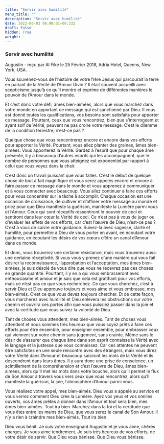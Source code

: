 ```yaml
---
title: "Servir avec humilité"
menu_title: ""
description: "Servir avec humilité"
date: 2022-06-01 06:00:01+00:332
draft: False
hidden: True
weight:
---
```

### Servir avec humilité

Augustin - reçu par Al Fike le 25 Février 2018, Adria Hotel, Queens, New York, USA.

Vous souvenez-vous de l’histoire de votre frère Jésus qui parcourait la terre en parlant de la Vérité de l’Amour Divin ? Il était souvent accueilli avec scepticisme jusqu’à ce qu’il montre et exprime de différentes manières le pouvoir de l’Amour dans le monde.

Et c’est donc votre défi, âmes bien-aimées, alors que vous marchez dans votre monde en apportant ce message qui est sanctionné par Dieu. Il vous est donné toutes les qualifications, vos besoins sont satisfaits pour apporter ce message. Pourtant, ceux que vous rencontrez, bien que s’interrogeant et ayant soif de Vérité, peuvent ne pas croire votre message. C’est le dilemme de la condition terrestre, n’est-ce pas ?

Quelque chose que vous rencontrerez encore et encore dans vos efforts pour apporter la Vérité. Pourtant, vous allez planter des graines, âmes bien-aimées. Vous apporterez la Vérité. Gardez à l’esprit que pour chaque âme présente, il y a beaucoup d’autres esprits qui les accompagnent, que le nombre de personnes que vous atteignez est exponentiel par rapport à celui que vous voyez dans la chair.

C’est donc un travail puissant que vous faites. C’est le début de quelque chose de tout à fait magnifique et vous serez appelés encore et encore à faire passer ce message dans le monde et vous apprenez à communiquer et à vous connecter avec beaucoup. Vous allez continuer à faire ces efforts pour vous concentrer sur la tâche à accomplir. Chaque occasion est une occasion de croissance, de cultiver et d’affiner votre message au monde et priez pour que Dieu manifeste la guérison, manifeste la Lumière parmi vous et l’Amour. Ceux qui sont réceptifs ressentiront le pouvoir de ceci et sentiront dans leur cœur la Vérité de ceci. Ce n’est pas à vous de juger ou d’évaluer les effets de vos efforts, car c’est l’œuvre de Dieu, n’est-ce pas ? C’est à vous de suivre votre guidance. Suivez-la avec sagesse, clarté et humilité, pour permettre à Dieu de vous porter en avant, en écoutant votre guidance, en écoutant les désirs de vos cœurs d’être un canal d’Amour dans ce monde.

Et donc, vous trouverez une certaine résistance, mais vous trouverez aussi une certaine réceptivité. Si vous vous y prenez d’une manière qui vous fait désirer la reconnaissance, l’approbation et l’acceptation, mes âmes bien-aimées, je suis désolé de vous dire que vous ne recevrez pas ces choses en grande quantité. Pourtant, il y en a qui vous embrasseront avec enthousiasme et amour et je sais que cela est gratifiant pour vos efforts, mais ce n’est pas ce que vous recherchez. Ce que vous cherchez, c’est à servir Dieu et Dieu approuve toujours et vous aime et vous embrasse, mes bien-aimés. C’est ce que vous devez toujours chercher. Et de cette façon, vous marcherez avec humilité et Dieu enlèvera les obstructions sur votre chemin et ouvrira ces portes afin que vous puissiez passer dans la joie et avec la certitude que vous suivez la volonté de Dieu.

Tant de choses vous attendent, mes bien-aimés. Tant de choses vous attendent et nous sommes très heureux que vous soyez prêts à faire ces efforts pour être ensemble, pour enseigner ensemble, pour embrasser ceux qui viennent sur votre chemin sans jugement, sans crainte. Même sans le désir de s’assurer que chaque âme dans son esprit connaisse la Vérité avec le langage et la justesse que vous connaissez. Car ces attentes ne peuvent être satisfaites en une seule rencontre avec des étrangers, mais vous direz votre Vérité dans l’Amour et beaucoup saisiront les mots de la Vérité et ils descendront dans leurs âmes. Il y aura donc une prise de conscience, un scintillement de la compréhension et c’est l’œuvre de Dieu, âmes bien-aimées, alors qu’Il met les mots dans votre bouche, alors qu’Il permet le flux de Son Amour à travers vous vers ceux que vous rencontrez, alors qu’Il manifeste la guérison, la joie, l’atmosphère d’Amour parmi vous.

Vous réalisez votre appel, mes bien-aimés. Dieu vous a appelé au service et vous verrez comment Dieu crée la Lumière. Ayez vos yeux et vos oreilles ouverts, vos âmes prêtes à donner dans l’Amour et tout sera bien, mes âmes bien-aimées. Tout ira bien. Marchez dans la foi et la certitude que vous êtes entre les mains de Dieu, que vous serez le canal de Son Amour. Il n’y a rien à craindre mes bien-aimés. Tout ira bien.

Dieu vous bénit. Je suis votre enseignant Augustin et je vous aime, chères charges. Je vous aime tendrement. Je suis très heureux de vos efforts, de votre désir de servir. Que Dieu vous bénisse. Que Dieu vous bénisse.
